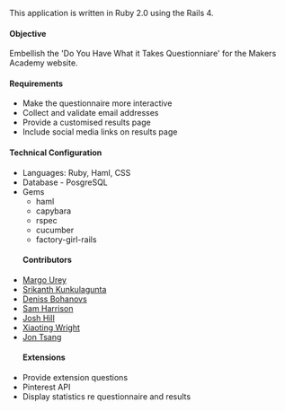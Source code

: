 This application is written in Ruby 2.0 using the Rails 4.
<h4>Objective</h4>
Embellish the 'Do You Have What it Takes Questionniare' for the Makers Academy website.
<h4>Requirements</h4>
<ul>
<li>Make the questionnaire more interactive</li>
<li>Collect and validate email addresses</li>
<li>Provide a customised results page</li> 
<li>Include social media links on results page</li>
</ul>
<h4>Technical Configuration</h4>
<ul>
<li>Languages: Ruby, Haml, CSS</li>
<li>Database - PosgreSQL</li>
<li>Gems
  <ul>
  <li>haml</li>
  <li>capybara</li>
  <li>rspec</li>
  <li>cucumber</li>
  <li>factory-girl-rails</li>
</ul>
<h4>Contributors</h4>
<li><a href="https://github.com/margOnline/">Margo Urey</a></li>
<li><a href="https://github.com/kunks001">Srikanth Kunkulagunta</a></li>
<li><a href="https://github.com/violentr">Deniss Bohanovs</a></li>
<li><a href="https://github.com/Harrisam/">Sam Harrison</a></li>
<li><a href="https://github.com/jamesjoshuahill">Josh Hill</a></li>
<li><a href ="https://github.com/Ting0807">Xiaoting Wright</a></li>
<li><a href="https://github.com/chewymeister/">Jon Tsang</a></li>
<h4>Extensions</h4>
<li>Provide extension questions</li>
<li>Pinterest API</li>
<li>Display statistics re questionnaire and results</li>
</ul>